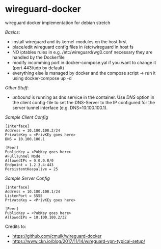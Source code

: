 # wireguard-docker
wireguard docker implementation for debian stretch

*Basics*:
* install wireguard and its kernel-modules on the host first
* place/edit wireguard config files in /etc/wireguard in host fs
* NO iptables rules in e.g. /etc/wireguard/wg0.conf necessary they are handled by the Dockerfile
* modify incomming port in docker-compose.yal if you want to change it (port 443/udp by default)
* everything else is managed by docker and the compose script -> run it using docker-compose up -d

*Other Stuff*:
* _unbound_ is running as dns service in the container. Use _DNS_ option in the client config-file to set the DNS-Server to the IP configured for the server tunnel interface (e.g. DNS=10.100.100.1).  

*Sample Client Config*
```
[Interface]
Address = 10.100.100.2/24
PrivateKey = <PrivKEy goes here>
DNS = 10.100.100.1

[Peer]
PublicKey = <PubKey goes here>
#FullTunnel Mode
AllowedIPs = 0.0.0.0/0
Endpoint = 1.2.3.4:443
PersistentKeepalive = 25
```

*Sample Server Config*
```
[Interface]
Address = 10.100.100.1/24
ListenPort = 5555
PrivateKey = <PrivKEy goes here>

[Peer]
PublicKey = <PubKey goes here>
AllowedIPs = 10.100.100.2/32
```

Credits to:
* https://github.com/cmulk/wireguard-docker
* https://www.ckn.io/blog/2017/11/14/wireguard-vpn-typical-setup/
